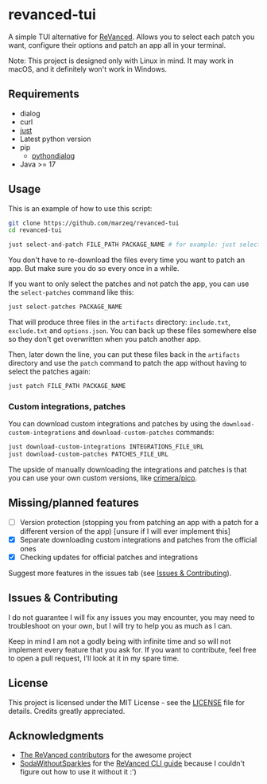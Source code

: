 # revanced-tui

A simple TUI alternative for [ReVanced](https://revanced.app/). Allows you to select each patch you want, configure their options and patch an app all in your terminal.

Note: This project is designed only with Linux in mind. It may work in macOS, and it definitely won't work in Windows.

## Requirements

- dialog
- curl
- [just](https://github.com/casey/just)
- Latest python version
- pip
    * [pythondialog](https://pypi.org/project/pythondialog/)
- Java >= 17

## Usage

This is an example of how to use this script:

```bash
git clone https://github.com/marzeq/revanced-tui
cd revanced-tui

just select-and-patch FILE_PATH PACKAGE_NAME # for example: just select-and-patch youtube.apk com.google.android.youtube
```

You don't have to re-download the files every time you want to patch an app. But make sure you do so every once in a while.

If you want to only select the patches and not patch the app, you can use the `select-patches` command like this:

```bash
just select-patches PACKAGE_NAME
```

That will produce three files in the `artifacts` directory: `include.txt`, `exclude.txt` and `options.json`. You can back up these files somewhere else so they don't get overwritten when you patch another app.

Then, later down the line, you can put these files back in the `artifacts` directory and use the `patch` command to patch the app without having to select the patches again:

```bash
just patch FILE_PATH PACKAGE_NAME
```

### Custom integrations, patches

You can download custom integrations and patches by using the `download-custom-integrations` and `download-custom-patches` commands:

```bash
just download-custom-integrations INTEGRATIONS_FILE_URL
just download-custom-patches PATCHES_FILE_URL
```

The upside of manually downloading the integrations and patches is that you can use your own custom versions, like [crimera/pico](https://github.com/crimera/pico).

## Missing/planned features

- [ ] Version protection (stopping you from patching an app with a patch for a different version of the app) \[unsure if I will ever implement this\]
- [x] Separate downloading custom integrations and patches from the official ones
- [x] Checking updates for official patches and integrations

Suggest more features in the issues tab (see [Issues & Contributing](#issues--contributing)).

## Issues & Contributing

I do not guarantee I will fix any issues you may encounter, you may need to troubleshoot on your own, but I will try to help you as much as I can.

Keep in mind I am not a godly being with infinite time and so will not implement every feature that you ask for. If you want to contribute, feel free to open a pull request, I'll look at it in my spare time.

## License

This project is licensed under the MIT License - see the [LICENSE](LICENSE) file for details. Credits greatly appreciated.

## Acknowledgments

- [The ReVanced contributors](https://revanced.app/contributors) for the awesome project
- [SodaWithoutSparkles](https://github.com/SodaWithoutSparkles) for the [ReVanced CLI guide](https://sodawithoutsparkles.github.io/revanced-troubleshooting-guide/06-revanced-cli/) because I couldn't figure out how to use it without it :')
